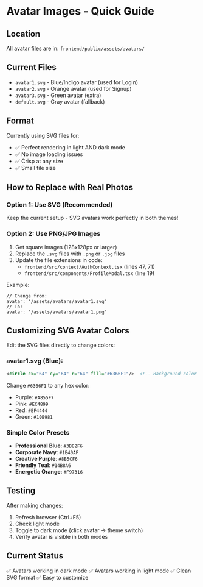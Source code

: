 # Avatar Images - Quick Guide

## Location
All avatar files are in: `frontend/public/assets/avatars/`

## Current Files
- `avatar1.svg` - Blue/Indigo avatar (used for Login)
- `avatar2.svg` - Orange avatar (used for Signup)
- `avatar3.svg` - Green avatar (extra)
- `default.svg` - Gray avatar (fallback)

## Format
Currently using SVG files for:
- ✅ Perfect rendering in light AND dark mode
- ✅ No image loading issues
- ✅ Crisp at any size
- ✅ Small file size

## How to Replace with Real Photos

### Option 1: Use SVG (Recommended)
Keep the current setup - SVG avatars work perfectly in both themes!

### Option 2: Use PNG/JPG Images
1. Get square images (128x128px or larger)
2. Replace the `.svg` files with `.png` or `.jpg` files
3. Update the file extensions in code:
   - `frontend/src/context/AuthContext.tsx` (lines 47, 71)
   - `frontend/src/components/ProfileModal.tsx` (line 19)

Example:
```tsx
// Change from:
avatar: '/assets/avatars/avatar1.svg'
// To:
avatar: '/assets/avatars/avatar1.png'
```

## Customizing SVG Avatar Colors

Edit the SVG files directly to change colors:

### avatar1.svg (Blue):
```svg
<circle cx="64" cy="64" r="64" fill="#6366F1"/>  <!-- Background color -->
```

Change `#6366F1` to any hex color:
- Purple: `#A855F7`
- Pink: `#EC4899`
- Red: `#EF4444`
- Green: `#10B981`

### Simple Color Presets
- **Professional Blue**: `#3B82F6`
- **Corporate Navy**: `#1E40AF`
- **Creative Purple**: `#8B5CF6`
- **Friendly Teal**: `#14B8A6`
- **Energetic Orange**: `#F97316`

## Testing
After making changes:
1. Refresh browser (Ctrl+F5)
2. Check light mode
3. Toggle to dark mode (click avatar → theme switch)
4. Verify avatar is visible in both modes

## Current Status
✅ Avatars working in dark mode
✅ Avatars working in light mode
✅ Clean SVG format
✅ Easy to customize
